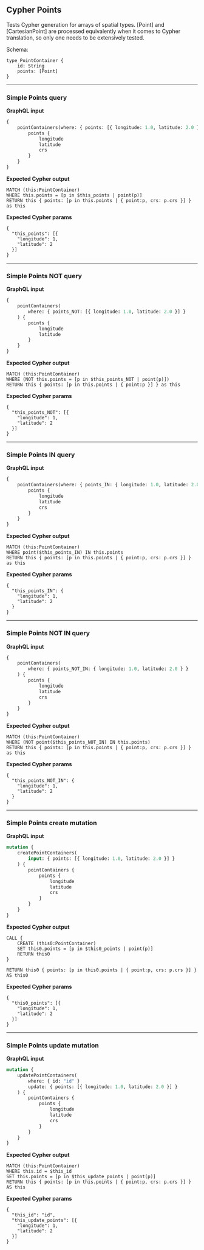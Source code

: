 ## Cypher Points

Tests Cypher generation for arrays of spatial types. [Point] and [CartesianPoint] are processed equivalently when it comes to Cypher translation, so only one needs to be extensively tested.

Schema:

```schema
type PointContainer {
    id: String
    points: [Point]
}
```

---

### Simple Points query

**GraphQL input**

```graphql
{
    pointContainers(where: { points: [{ longitude: 1.0, latitude: 2.0 }] }) {
        points {
            longitude
            latitude
            crs
        }
    }
}
```

**Expected Cypher output**

```cypher
MATCH (this:PointContainer)
WHERE this.points = [p in $this_points | point(p)]
RETURN this { points: [p in this.points | { point:p, crs: p.crs }] } as this
```

**Expected Cypher params**

```cypher-params
{
  "this_points": [{
    "longitude": 1,
    "latitude": 2
  }]
}
```

---

### Simple Points NOT query

**GraphQL input**

```graphql
{
    pointContainers(
        where: { points_NOT: [{ longitude: 1.0, latitude: 2.0 }] }
    ) {
        points {
            longitude
            latitude
        }
    }
}
```

**Expected Cypher output**

```cypher
MATCH (this:PointContainer)
WHERE (NOT this.points = [p in $this_points_NOT | point(p)])
RETURN this { points: [p in this.points | { point:p }] } as this
```

**Expected Cypher params**

```cypher-params
{
  "this_points_NOT": [{
    "longitude": 1,
    "latitude": 2
  }]
}
```

---

### Simple Points IN query

**GraphQL input**

```graphql
{
    pointContainers(where: { points_IN: { longitude: 1.0, latitude: 2.0 } }) {
        points {
            longitude
            latitude
            crs
        }
    }
}
```

**Expected Cypher output**

```cypher
MATCH (this:PointContainer)
WHERE point($this_points_IN) IN this.points
RETURN this { points: [p in this.points | { point:p, crs: p.crs }] } as this
```

**Expected Cypher params**

```cypher-params
{
  "this_points_IN": {
    "longitude": 1,
    "latitude": 2
  }
}
```

---

### Simple Points NOT IN query

**GraphQL input**

```graphql
{
    pointContainers(
        where: { points_NOT_IN: { longitude: 1.0, latitude: 2.0 } }
    ) {
        points {
            longitude
            latitude
            crs
        }
    }
}
```

**Expected Cypher output**

```cypher
MATCH (this:PointContainer)
WHERE (NOT point($this_points_NOT_IN) IN this.points)
RETURN this { points: [p in this.points | { point:p, crs: p.crs }] } as this
```

**Expected Cypher params**

```cypher-params
{
  "this_points_NOT_IN": {
    "longitude": 1,
    "latitude": 2
  }
}
```

---

### Simple Points create mutation

**GraphQL input**

```graphql
mutation {
    createPointContainers(
        input: { points: [{ longitude: 1.0, latitude: 2.0 }] }
    ) {
        pointContainers {
            points {
                longitude
                latitude
                crs
            }
        }
    }
}
```

**Expected Cypher output**

```cypher
CALL {
    CREATE (this0:PointContainer)
    SET this0.points = [p in $this0_points | point(p)]
    RETURN this0
}

RETURN this0 { points: [p in this0.points | { point:p, crs: p.crs }] } AS this0
```

**Expected Cypher params**

```cypher-params
{
  "this0_points": [{
    "longitude": 1,
    "latitude": 2
  }]
}
```

---

### Simple Points update mutation

**GraphQL input**

```graphql
mutation {
    updatePointContainers(
        where: { id: "id" }
        update: { points: [{ longitude: 1.0, latitude: 2.0 }] }
    ) {
        pointContainers {
            points {
                longitude
                latitude
                crs
            }
        }
    }
}
```

**Expected Cypher output**

```cypher
MATCH (this:PointContainer)
WHERE this.id = $this_id
SET this.points = [p in $this_update_points | point(p)]
RETURN this { points: [p in this.points | { point:p, crs: p.crs }] } AS this
```

**Expected Cypher params**

```cypher-params
{
  "this_id": "id",
  "this_update_points": [{
    "longitude": 1,
    "latitude": 2
  }]
}
```
